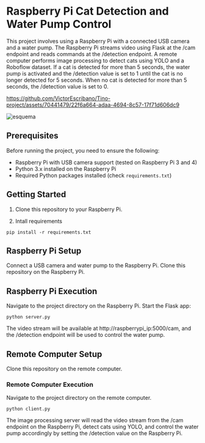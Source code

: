 # Raspberry Pi Cat Detection and Water Pump Control

This project involves using a Raspberry Pi with a connected USB camera and a water pump. The Raspberry Pi streams video using Flask at the /cam endpoint and reads commands at the /detection endpoint. A remote computer performs image processing to detect cats using YOLO and a Roboflow dataset. If a cat is detected for more than 5 seconds, the water pump is activated and the /detection value is set to 1 until the cat is no longer detected for 5 seconds. When no cat is detected for more than 5 seconds, the /detection value is set to 0.


https://github.com/VictorEscribano/Tino-project/assets/70441479/22f6a664-adaa-4694-8c57-17f71d606dc9


![esquema](https://github.com/VictorEscribano/Tino-project/assets/70441479/93677cfb-76e6-49df-9709-4e9489f51c19)

## Prerequisites

Before running the project, you need to ensure the following:

- Raspberry Pi with USB camera support (tested on Raspberry Pi 3 and 4)
- Python 3.x installed on the Raspberry Pi
- Required Python packages installed (check `requirements.txt`)

## Getting Started

1. Clone this repository to your Raspberry Pi.

2. Intall requirements
 ```console
pip install -r requirements.txt
 ```

## Raspberry Pi Setup
Connect a USB camera and water pump to the Raspberry Pi.
Clone this repository on the Raspberry Pi.

## Raspberry Pi Execution
Navigate to the project directory on the Raspberry Pi.
Start the Flask app:

```python server.py```

The video stream will be available at http://raspberrypi_ip:5000/cam, and the /detection endpoint will be used to control the water pump.

## Remote Computer Setup
Clone this repository on the remote computer.
### Remote Computer Execution
Navigate to the project directory on the remote computer.

```python client.py```

The image processing server will read the video stream from the /cam endpoint on the Raspberry Pi, detect cats using YOLO, and control the water pump accordingly by setting the /detection value on the Raspberry Pi.
